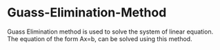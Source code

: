 # Guass-Elimination-Method

Guass Elimination method is used to solve the system of linear equation. The equation of the form Ax=b, can be solved using this method.
